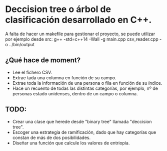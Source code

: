 # Deccision tree o árbol de clasificación desarrollado en C++.

A falta de hacer un makefile para gestionar el proyecto, se puede utilizar por ejemplo desde src:
  g++ -std=c++14 -Wall -g main.cpp csv_reader.cpp -o ../bin/output

## ¿Qué hace de moment?
- Lee el fichero CSV.
- Extrae tada una columna en función de su campo.
- Extrae toda la información de una persona o fila en función de su índice.
- Hace un recuento de todas las distintas categorías, por ejemplo, nº de personas estado unidenses, dentro de un campo o columna.

## TODO:
  - Crear una clase que herede desde "binary tree" llamada "deccision tree".
  - Escoger una estrategia de ramificación, dado que hay categorías que constan de más de dos posibilidades.
  - Diseñar una función que calcule los valores de entriopía.
